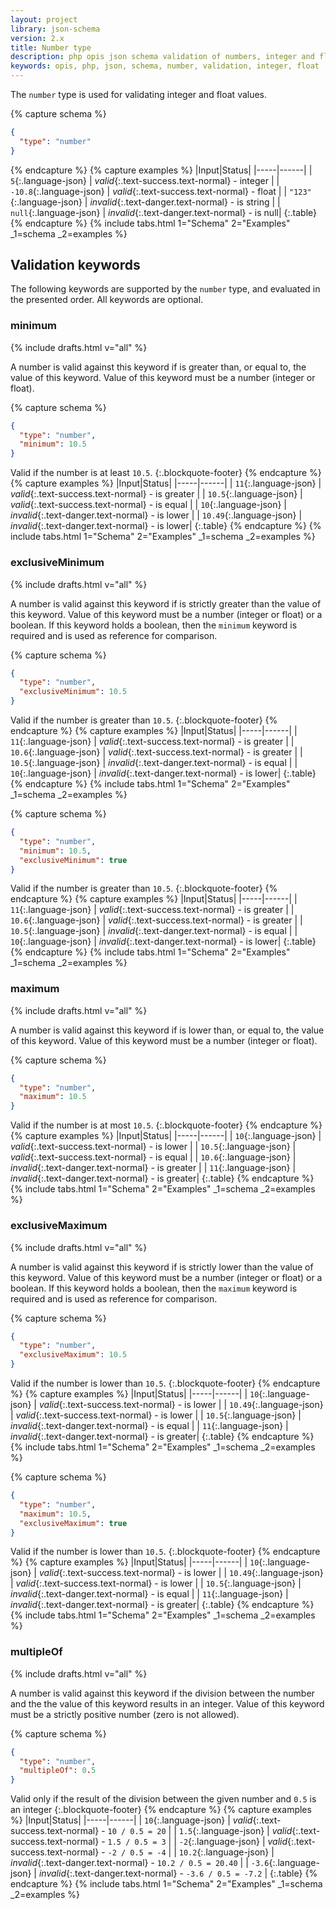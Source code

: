 ```yaml
---
layout: project
library: json-schema
version: 2.x
title: Number type
description: php opis json schema validation of numbers, integer and float
keywords: opis, php, json, schema, number, validation, integer, float
---
```


The `number` type is used for validating integer and float values.

{% capture schema %}
```json
{
  "type": "number"
}
```
{% endcapture %}
{% capture examples %}
|Input|Status|
|-----|------|
| `5`{:.language-json} | *valid*{:.text-success.text-normal} - integer |
| `-10.8`{:.language-json} | *valid*{:.text-success.text-normal} - float |
| `"123"`{:.language-json} | *invalid*{:.text-danger.text-normal} - is string |
| `null`{:.language-json} | *invalid*{:.text-danger.text-normal} - is null|
{:.table}
{% endcapture %}
{% include tabs.html 1="Schema" 2="Examples" _1=schema _2=examples %}

## Validation keywords

The following keywords are supported by the `number` type, and evaluated
in the presented order. All keywords are optional.

### minimum

{% include drafts.html v="all" %}

A number is valid against this keyword if is greater than, or equal to, the
value of this keyword. 
Value of this keyword must be a number (integer or float).

{% capture schema %}
```json
{
  "type": "number",
  "minimum": 10.5
}
```
Valid if the number is at least `10.5`.
{:.blockquote-footer}
{% endcapture %}
{% capture examples %}
|Input|Status|
|-----|------|
| `11`{:.language-json} | *valid*{:.text-success.text-normal} - is greater |
| `10.5`{:.language-json} | *valid*{:.text-success.text-normal} - is equal |
| `10`{:.language-json} | *invalid*{:.text-danger.text-normal} - is lower |
| `10.49`{:.language-json} | *invalid*{:.text-danger.text-normal} - is lower|
{:.table}
{% endcapture %}
{% include tabs.html 1="Schema" 2="Examples" _1=schema _2=examples %}

### exclusiveMinimum

{% include drafts.html v="all" %}

A number is valid against this keyword if is strictly greater than the
value of this keyword. Value of this keyword must be a number (integer or float)
or a boolean. If this keyword holds a boolean, 
then the `minimum` keyword is required and is used as reference for comparison.

{% capture schema %}
```json
{
  "type": "number",
  "exclusiveMinimum": 10.5
}
```
Valid if the number is greater than `10.5`.
{:.blockquote-footer}
{% endcapture %}
{% capture examples %}
|Input|Status|
|-----|------|
| `11`{:.language-json} | *valid*{:.text-success.text-normal} - is greater |
| `10.6`{:.language-json} | *valid*{:.text-success.text-normal} - is greater |
| `10.5`{:.language-json} | *invalid*{:.text-danger.text-normal} - is equal |
| `10`{:.language-json} | *invalid*{:.text-danger.text-normal} - is lower|
{:.table}
{% endcapture %}
{% include tabs.html 1="Schema" 2="Examples" _1=schema _2=examples %}


{% capture schema %}
```json
{
  "type": "number",
  "minimum": 10.5,
  "exclusiveMinimum": true
}
```
Valid if the number is greater than `10.5`.
{:.blockquote-footer}
{% endcapture %}
{% capture examples %}
|Input|Status|
|-----|------|
| `11`{:.language-json} | *valid*{:.text-success.text-normal} - is greater |
| `10.6`{:.language-json} | *valid*{:.text-success.text-normal} - is greater |
| `10.5`{:.language-json} | *invalid*{:.text-danger.text-normal} - is equal |
| `10`{:.language-json} | *invalid*{:.text-danger.text-normal} - is lower|
{:.table}
{% endcapture %}
{% include tabs.html 1="Schema" 2="Examples" _1=schema _2=examples %}

### maximum

{% include drafts.html v="all" %}

A number is valid against this keyword if is lower than, or equal to, the
value of this keyword. 
Value of this keyword must be a number (integer or float).

{% capture schema %}
```json
{
  "type": "number",
  "maximum": 10.5
}
```
Valid if the number is at most `10.5`.
{:.blockquote-footer}
{% endcapture %}
{% capture examples %}
|Input|Status|
|-----|------|
| `10`{:.language-json} | *valid*{:.text-success.text-normal} - is lower |
| `10.5`{:.language-json} | *valid*{:.text-success.text-normal} - is equal |
| `10.6`{:.language-json} | *invalid*{:.text-danger.text-normal} - is greater |
| `11`{:.language-json} | *invalid*{:.text-danger.text-normal} - is greater|
{:.table}
{% endcapture %}
{% include tabs.html 1="Schema" 2="Examples" _1=schema _2=examples %}

### exclusiveMaximum

{% include drafts.html v="all" %}

A number is valid against this keyword if is strictly lower than the
value of this keyword. Value of this keyword must be a number (integer or float)
or a boolean. If this keyword holds a boolean, 
then the `maximum` keyword is required and is used as reference for comparison.

{% capture schema %}
```json
{
  "type": "number",
  "exclusiveMaximum": 10.5
}
```
Valid if the number is lower than `10.5`.
{:.blockquote-footer}
{% endcapture %}
{% capture examples %}
|Input|Status|
|-----|------|
| `10`{:.language-json} | *valid*{:.text-success.text-normal} - is lower |
| `10.49`{:.language-json} | *valid*{:.text-success.text-normal} - is lower |
| `10.5`{:.language-json} | *invalid*{:.text-danger.text-normal} - is equal |
| `11`{:.language-json} | *invalid*{:.text-danger.text-normal} - is greater|
{:.table}
{% endcapture %}
{% include tabs.html 1="Schema" 2="Examples" _1=schema _2=examples %}


{% capture schema %}
```json
{
  "type": "number",
  "maximum": 10.5,
  "exclusiveMaximum": true
}
```
Valid if the number is lower than `10.5`.
{:.blockquote-footer}
{% endcapture %}
{% capture examples %}
|Input|Status|
|-----|------|
| `10`{:.language-json} | *valid*{:.text-success.text-normal} - is lower |
| `10.49`{:.language-json} | *valid*{:.text-success.text-normal} - is lower |
| `10.5`{:.language-json} | *invalid*{:.text-danger.text-normal} - is equal |
| `11`{:.language-json} | *invalid*{:.text-danger.text-normal} - is greater|
{:.table}
{% endcapture %}
{% include tabs.html 1="Schema" 2="Examples" _1=schema _2=examples %}

### multipleOf

{% include drafts.html v="all" %}

A number is valid against this keyword if the division between the
number and the the value of this keyword results in an integer.
Value of this keyword must be a strictly positive number (zero is not allowed).

{% capture schema %}
```json
{
  "type": "number",
  "multipleOf": 0.5
}
```
Valid only if the result of the division between the given number and `0.5` is an integer
{:.blockquote-footer}
{% endcapture %}
{% capture examples %}
|Input|Status|
|-----|------|
| `10`{:.language-json} | *valid*{:.text-success.text-normal} - `10 / 0.5 = 20` |
| `1.5`{:.language-json} | *valid*{:.text-success.text-normal} - `1.5 / 0.5 = 3` |
| `-2`{:.language-json} | *valid*{:.text-success.text-normal} - `-2 / 0.5 = -4` |
| `10.2`{:.language-json} | *invalid*{:.text-danger.text-normal} - `10.2 / 0.5 = 20.40` |
| `-3.6`{:.language-json} | *invalid*{:.text-danger.text-normal} - `-3.6 / 0.5 = -7.2` |
{:.table}
{% endcapture %}
{% include tabs.html 1="Schema" 2="Examples" _1=schema _2=examples %}

